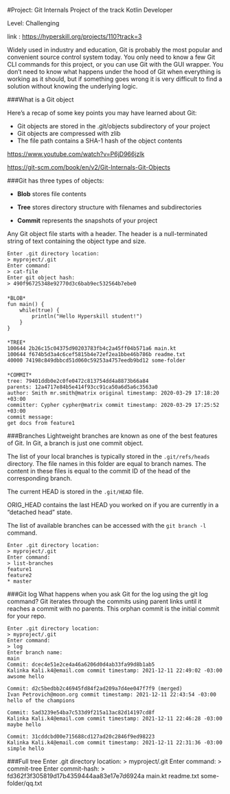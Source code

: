 #Project: Git Internals
Project of the track Kotlin Developer

Level: Challenging

link : https://hyperskill.org/projects/110?track=3

Widely used in industry and education, Git is probably the most popular and convenient source control system today. 
You only need to know a few Git CLI commands for this project, or you can use Git with the GUI wrapper. 
You don’t need to know what happens under the hood of Git when everything is working as it should, 
but if something goes wrong it is very difficult to find a solution without knowing the underlying logic.

###What is a Git object

Here’s a recap of some key points you may have learned about Git:
+ Git objects are stored in the .git/objects subdirectory of your project 
+ Git objects are compressed with zlib
+ The file path contains a SHA-1 hash of the object contents

https://www.youtube.com/watch?v=P6jD966jzlk

https://git-scm.com/book/en/v2/Git-Internals-Git-Objects

###Git has three types of objects:
+ **Blob** stores file contents

+ **Tree** stores directory structure with filenames and subdirectories

+ **Commit** represents the snapshots of your project

Any Git object file starts with a header. The header is a null-terminated string of text containing the object type and size.

    Enter .git directory location:
    > myproject/.git
    Enter command:
    > cat-file
    Enter git object hash:
    > 490f96725348e92770d3c6bab9ec532564b7ebe0
####
    *BLOB*
    fun main() {
        while(true) {
            println("Hello Hyperskill student!")
        }
    }
####
    *TREE*
    100644 2b26c15c04375d90203783fb4c2a45ff04b571a6 main.kt
    100644 f674b5d3a4c6cef5815b4e72ef2ea1bbe46b786b readme.txt
    40000 74198c849dbbcd51d060c59253a4757eedb9bd12 some-folder
####
    *COMMIT*
    tree: 79401ddb0e2c0fe0472c813754dd4a8873b66a84
    parents: 12a4717e84b5e414f93cc91ca50a6d5a6c3563a0
    author: Smith mr.smith@matrix original timestamp: 2020-03-29 17:18:20 +03:00
    committer: Cypher cypher@matrix commit timestamp: 2020-03-29 17:25:52 +03:00
    commit message:
    get docs from feature1

###Branches
Lightweight branches are known as one of the best features of Git. 
In Git, a branch is just one commit object.

The list of your local branches is typically stored in the `.git/refs/heads` directory. 
The file names in this folder are equal to branch names. 
The content in these files is equal to the commit ID of the head of the corresponding branch.

The current HEAD is stored in the `.git/HEAD` file.

ORIG_HEAD contains the last HEAD you worked on if you are currently in a “detached head” state.

The list of available branches can be accessed with the `git branch -l` command.

    Enter .git directory location:
    > myproject/.git
    Enter command:
    > list-branches
    feature1
    feature2
    * master
###Git log
What happens when you ask Git for the log using the git log command? 
Git iterates through the commits using parent links until it reaches a commit with no parents. 
This orphan commit is the initial commit for your repo.

    Enter .git directory location:
    > myproject/.git
    Enter command:
    > log
    Enter branch name:
    main
    Commit: dcec4e51e2ce4a46a6206d0d4ab33fa99d8b1ab5
    Kalinka Kali.k4@email.com commit timestamp: 2021-12-11 22:49:02 -03:00
    awsome hello

    Commit: d2c5bedbb2c46945fd84f2ad209a7d4ee047f7f9 (merged)
    Ivan Petrovich@moon.org commit timestamp: 2021-12-11 22:43:54 -03:00
    hello of the champions
    
    Commit: 5ad3239e54ba7c533d9f215a13ac82d14197cd8f
    Kalinka Kali.k4@email.com commit timestamp: 2021-12-11 22:46:28 -03:00
    maybe hello
    
    Commit: 31cddcbd00e715688cd127ad20c2846f9ed98223
    Kalinka Kali.k4@email.com commit timestamp: 2021-12-11 22:31:36 -03:00
    simple hello
###Full tree
    Enter .git directory location:
    > myproject/.git
    Enter command:
    > commit-tree
    Enter commit-hash:
    > fd362f3f305819d17b4359444aa83e17e7d6924a
    main.kt
    readme.txt
    some-folder/qq.txt